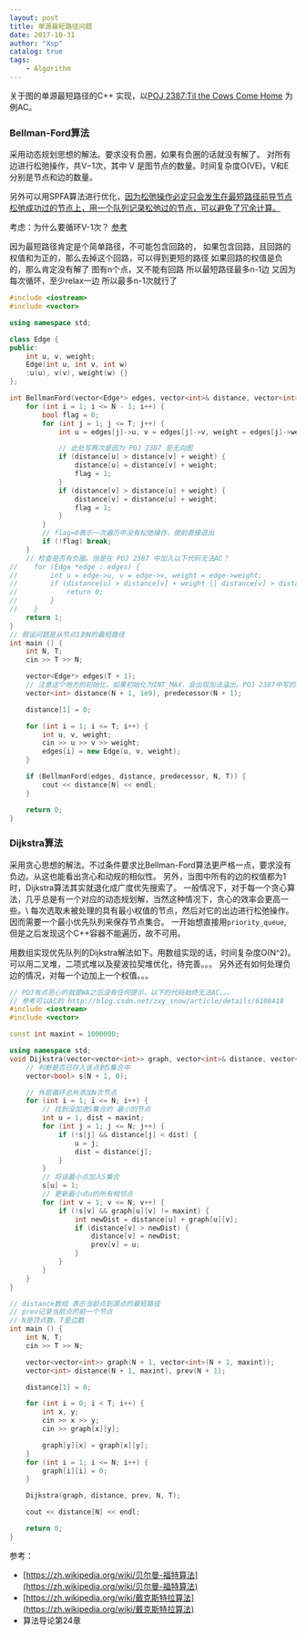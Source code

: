 ```yaml
---
layout: post
title: 单源最短路径问题
date: 2017-10-31
author: "Xsp"
catalog: true
tags:
    - Algorithm
---
```

关于图的单源最短路径的C++ 实现，以[POJ 2387:Til the Cows Come Home](http://bailian.openjudge.cn/practice/2387/) 为例AC。

### Bellman-Ford算法
采用动态规划思想的解法。要求没有负圈，如果有负圈的话就没有解了。
对所有边进行松弛操作，共V−1次，其中 V 是图节点的数量。时间复杂度O(VE)。V和E分别是节点和边的数量。

另外可以用SPFA算法进行优化，[因为松弛操作必定只会发生在最短路径前导节点松弛成功过的节点上，用一个队列记录松弛过的节点，可以避免了冗余计算。](https://zh.wikipedia.org/wiki/贝尔曼-福特算法)

考虑：为什么要循环V-1次？
[参考](http://www.wutianqi.com/?p=1912)

因为最短路径肯定是个简单路径，不可能包含回路的，
如果包含回路，且回路的权值和为正的，那么去掉这个回路，可以得到更短的路径
如果回路的权值是负的，那么肯定没有解了
图有n个点，又不能有回路
所以最短路径最多n-1边
又因为每次循环，至少relax一边
所以最多n-1次就行了

```cpp
#include <iostream>
#include <vector>

using namespace std;

class Edge {
public:
    int u, v, weight;
    Edge(int u, int v, int w)
    :u(u), v(v), weight(w) {}
};

int BellmanFord(vector<Edge*> edges, vector<int>& distance, vector<int>& predecessor, int N, int T) {
    for (int i = 1; i <= N - 1; i++) {
        bool flag = 0;
        for (int j = 1; j <= T; j++) {
            int u = edges[j]->u, v = edges[j]->v, weight = edges[j]->weight;

            // 此处写两次是因为 POJ 2387 是无向图
            if (distance[u] > distance[v] + weight) {
                distance[u] = distance[v] + weight;
                flag = 1;
            }
            if (distance[v] > distance[u] + weight) {
                distance[v] = distance[u] + weight;
                flag = 1;
            }
        }
        // flag=0表示一次遍历中没有松弛操作，提前直接退出
        if (!flag) break;
    }
    // 检查是否有负圈。但是在 POJ 2387 中加入以下代码无法AC？
//    for (Edge *edge : edges) {
//        int u = edge->u, v = edge->v, weight = edge->weight;
//        if (distance[u] > distance[v] + weight || distance[v] > distance[u] + weight) {
//            return 0;
//        }
//    }
    return 1;
}
// 假设问题是从节点1到N的最短路径
int main () {
    int N, T;
    cin >> T >> N;

    vector<Edge*> edges(T + 1);
    // 注意这个地方的初始化，如果初始化为INT_MAX，会出现加法溢出。POJ 2387中写的1-100范围有问题可忽略
    vector<int> distance(N + 1, 1e9), predecessor(N + 1);

    distance[1] = 0;

    for (int i = 1; i <= T; i++) {
        int u, v, weight;
        cin >> u >> v >> weight;
        edges[i] = new Edge(u, v, weight);
    }

    if (BellmanFord(edges, distance, predecessor, N, T)) {
        cout << distance[N] << endl;
    }

    return 0;
}
```

### Dijkstra算法
采用贪心思想的解法。不过条件要求比Bellman-Ford算法更严格一点，要求没有负边。从这也能看出贪心和动规的相似性。
另外，当图中所有的边的权值都为1时，Dijkstra算法其实就退化成广度优先搜索了。
一般情况下，对于每一个贪心算法，几乎总是有一个对应的动态规划解，当然这种情况下，贪心的效率会更高一些。\\
每次选取未被处理的具有最小权值的节点，然后对它的出边进行松弛操作。因而需要一个最小优先队列来保存节点集合。
一开始想直接用`priority_queue`, 但是之后发现这个C++容器不能遍历，故不可用。

用数组实现优先队列的Dijkstra解法如下。用数组实现的话，时间复杂度O(N^2)。可以用二叉堆，二项式堆以及斐波拉契堆优化，待完善。。。
另外还有如何处理负边的情况，对每一个边加上一个权值。。。

```cpp
// POJ有点恶心的就是WA之后没有任何提示，以下的代码始终无法AC。。。
// 参考可以AC的 http://blog.csdn.net/zxy_snow/article/details/6108418
#include <iostream>
#include <vector>

const int maxint = 1000000;

using namespace std;
void Dijkstra(vector<vector<int>> graph, vector<int>& distance, vector<int>& prev, int N, int T) {
    // 判断是否已存入该点到S集合中
    vector<bool> s(N + 1, 0);

    // 外层循环总共添加N次节点
    for (int i = 1; i <= N; i++) {
        // 找到没加进S集合的 最小的节点
        int u = 1, dist = maxint;
        for (int j = 1; j <= N; j++) {
            if (!s[j] && distance[j] < dist) {
                u = j;
                dist = distance[j];
            }
        }
        // 将该最小点加入S集合
        s[u] = 1;
        // 更新最小点u的所有相邻点
        for (int v = 1; v <= N; v++) {
            if (!s[v] && graph[u][v] != maxint) {
                int newDist = distance[u] + graph[u][v];
                if (distance[v] > newDist) {
                    distance[v] = newDist;
                    prev[v] = u;
                }
            }
        }
    }
}

// distance数组 表示当前点到源点的最短路径
// prev记录当前点的前一个节点
// N是顶点数，T是边数
int main () {
    int N, T;
    cin >> T >> N;

    vector<vector<int>> graph(N + 1, vector<int>(N + 1, maxint));
    vector<int> distance(N + 1, maxint), prev(N + 1);

    distance[1] = 0;

    for (int i = 0; i < T; i++) {
        int x, y;
        cin >> x >> y;
        cin >> graph[x][y];

        graph[y][x] = graph[x][y];
    }
    for (int i = 1; i <= N; i++) {
        graph[i][i] = 0;
    }

    Dijkstra(graph, distance, prev, N, T);

    cout << distance[N] << endl;

    return 0;
}
```

参考：
+ [https://zh.wikipedia.org/wiki/贝尔曼-福特算法](https://zh.wikipedia.org/wiki/贝尔曼-福特算法)
+ [https://zh.wikipedia.org/wiki/戴克斯特拉算法](https://zh.wikipedia.org/wiki/戴克斯特拉算法)
+ 算法导论第24章
